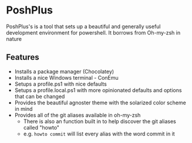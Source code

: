 # PoshPlus

PoshPlus's is a tool that sets up a beautiful and generally useful development environment for powershell. It borrows from Oh-my-zsh in nature

## Features

- Installs a package manager (Chocolatey)
- Installs a nice Windows terminal - ConEmu
- Setups a profile.ps1 with nice defaults
- Setups a profile.local.ps1 with more opinionated defaults and options that can be changed
- Provides the beautiful agnoster theme with the solarized color scheme in mind
- Provides all of the git aliases available in oh-my-zsh
    - There is also an function built in to help discover the git aliases called "howto"
    - e.g. `howto commit` will list every alias with the word commit in it
